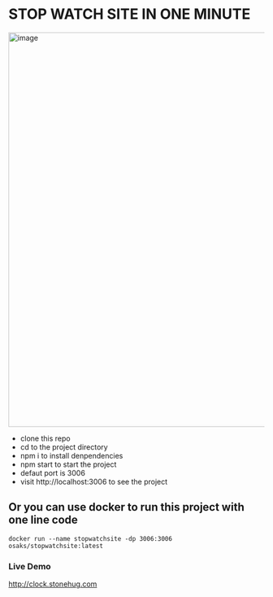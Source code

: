 # STOP WATCH SITE IN ONE MINUTE
<img width="775" alt="image" src="https://github.com/geekqq/clock/assets/53326015/3fe981f2-5494-4447-bd84-bc91b284200f">

- clone this repo
- cd to the project directory
- npm i to install denpendencies
- npm start to start the project
- defaut port is 3006
- visit http://localhost:3006 to see the project

## Or you can use docker to run this project with one line code

`docker run --name stopwatchsite -dp 3006:3006 osaks/stopwatchsite:latest`


### Live Demo
http://clock.stonehug.com

